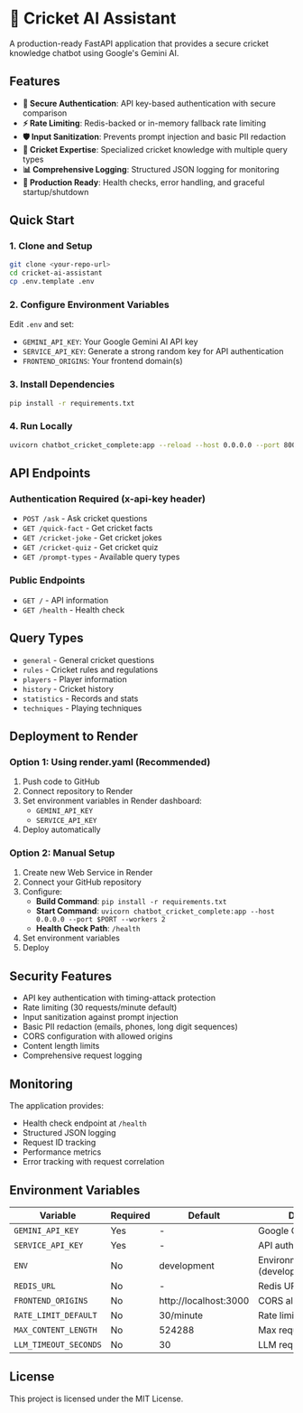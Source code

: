 # 🏏 Cricket AI Assistant

A production-ready FastAPI application that provides a secure cricket knowledge chatbot using Google's Gemini AI.

## Features

- **🔐 Secure Authentication**: API key-based authentication with secure comparison
- **⚡ Rate Limiting**: Redis-backed or in-memory fallback rate limiting
- **🛡️ Input Sanitization**: Prevents prompt injection and basic PII redaction
- **🎯 Cricket Expertise**: Specialized cricket knowledge with multiple query types
- **📊 Comprehensive Logging**: Structured JSON logging for monitoring
- **🚀 Production Ready**: Health checks, error handling, and graceful startup/shutdown

## Quick Start

### 1. Clone and Setup
```bash
git clone <your-repo-url>
cd cricket-ai-assistant
cp .env.template .env
```

### 2. Configure Environment Variables
Edit `.env` and set:
- `GEMINI_API_KEY`: Your Google Gemini AI API key
- `SERVICE_API_KEY`: Generate a strong random key for API authentication
- `FRONTEND_ORIGINS`: Your frontend domain(s)

### 3. Install Dependencies
```bash
pip install -r requirements.txt
```

### 4. Run Locally
```bash
uvicorn chatbot_cricket_complete:app --reload --host 0.0.0.0 --port 8000
```

## API Endpoints

### Authentication Required (x-api-key header)
- `POST /ask` - Ask cricket questions
- `GET /quick-fact` - Get cricket facts
- `GET /cricket-joke` - Get cricket jokes  
- `GET /cricket-quiz` - Get cricket quiz
- `GET /prompt-types` - Available query types

### Public Endpoints
- `GET /` - API information
- `GET /health` - Health check

## Query Types
- `general` - General cricket questions
- `rules` - Cricket rules and regulations
- `players` - Player information
- `history` - Cricket history
- `statistics` - Records and stats
- `techniques` - Playing techniques

## Deployment to Render

### Option 1: Using render.yaml (Recommended)
1. Push code to GitHub
2. Connect repository to Render
3. Set environment variables in Render dashboard:
   - `GEMINI_API_KEY`
   - `SERVICE_API_KEY` 
4. Deploy automatically

### Option 2: Manual Setup
1. Create new Web Service in Render
2. Connect your GitHub repository
3. Configure:
   - **Build Command**: `pip install -r requirements.txt`
   - **Start Command**: `uvicorn chatbot_cricket_complete:app --host 0.0.0.0 --port $PORT --workers 2`
   - **Health Check Path**: `/health`
4. Set environment variables
5. Deploy

## Security Features

- API key authentication with timing-attack protection
- Rate limiting (30 requests/minute default)
- Input sanitization against prompt injection
- Basic PII redaction (emails, phones, long digit sequences)  
- CORS configuration with allowed origins
- Content length limits
- Comprehensive request logging

## Monitoring

The application provides:
- Health check endpoint at `/health`
- Structured JSON logging
- Request ID tracking
- Performance metrics
- Error tracking with request correlation

## Environment Variables

| Variable | Required | Default | Description |
|----------|----------|---------|-------------|
| `GEMINI_API_KEY` | Yes | - | Google Gemini AI API key |
| `SERVICE_API_KEY` | Yes | - | API authentication key |
| `ENV` | No | development | Environment (development/production) |
| `REDIS_URL` | No | - | Redis URL for rate limiting |
| `FRONTEND_ORIGINS` | No | http://localhost:3000 | CORS allowed origins |
| `RATE_LIMIT_DEFAULT` | No | 30/minute | Rate limit configuration |
| `MAX_CONTENT_LENGTH` | No | 524288 | Max request size in bytes |
| `LLM_TIMEOUT_SECONDS` | No | 30 | LLM request timeout |

## License

This project is licensed under the MIT License.